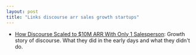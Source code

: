 ```yaml
---
layout: post
title: "Links discourse arr sales growth startups"
---
```


* [How Discourse Scaled to $10M ARR With Only 1 Salesperson](https://blog.discourse.org/2023/03/how-discourse-scaled-to-10m-arr-with-only-1-salesperson/): Growth story of discourse. What they did in the early days and what they didn't do.